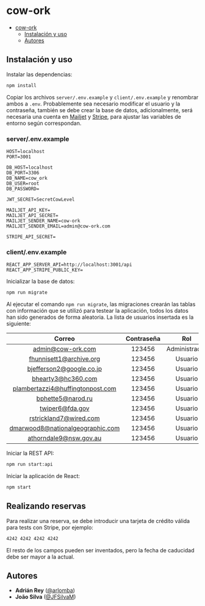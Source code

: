 # cow-ork

- [cow-ork](#cow-ork)
  - [Instalación y uso](#instalación-y-uso)
  - [Autores](#autores)

## Instalación y uso

Instalar las dependencias:

```bash
npm install
```

Copiar los archivos `server/.env.example` y `client/.env.example` y renombrar ambos a `.env`. Probablemente sea necesario modificar el usuario y la contraseña, también se debe crear la base de datos, adicionalmente, será necesaria una cuenta en [Mailjet](https://www.mailjet.com/) y [Stripe](https://stripe.com/), para ajustar las variables de entorno según correspondan.

### server/.env.example
```
HOST=localhost
PORT=3001

DB_HOST=localhost
DB_PORT=3306
DB_NAME=cow_ork
DB_USER=root
DB_PASSWORD=

JWT_SECRET=SecretCowLevel

MAILJET_API_KEY=
MAILJET_API_SECRET=
MAILJET_SENDER_NAME=cow-ork
MAILJET_SENDER_EMAIL=admin@cow-ork.com

STRIPE_API_SECRET=
```

### client/.env.example
```
REACT_APP_SERVER_API=http://localhost:3001/api
REACT_APP_STRIPE_PUBLIC_KEY=
```

Inicializar la base de datos:

```bash
npm run migrate
```

Al ejecutar el comando `npm run migrate`, las migraciones crearán las tablas con información que se utilizó para testear la aplicación, todos los datos han sido generados de forma aleatoria. La lista de usuarios insertada es la siguiente:

|              Correo              | Contraseña |      Rol      |
| :------------------------------: | :--------: | :-----------: |
|        admin@cow-ork.com         |   123456   | Administrador |
|     fhunnisett1@archive.org      |   123456   |    Usuario    |
|     bjefferson2@google.co.jp     |   123456   |    Usuario    |
|        bhearty3@hc360.com        |   123456   |    Usuario    |
| plambertazzi4@huffingtonpost.com |   123456   |    Usuario    |
|        bphette5@narod.ru         |   123456   |    Usuario    |
|         twiper6@fda.gov          |   123456   |    Usuario    |
|      rstrickland7@wired.com      |   123456   |    Usuario    |
| dmarwood8@nationalgeographic.com |   123456   |    Usuario    |
|      athorndale9@nsw.gov.au      |   123456   |    Usuario    |

Iniciar la REST API:

```bash
npm run start:api
```

Iniciar la aplicación de React:

```bash
npm start
```

## Realizando reservas

Para realizar una reserva, se debe introducir una tarjeta de crédito válida para tests con Stripe, por ejemplo:

```bash
4242 4242 4242 4242
```

El resto de los campos pueden ser inventados, pero la fecha de caducidad debe ser mayor a la actual.

## Autores

- **Adrián Rey** ([@arlomba](https://github.com/arlomba))
- **João Silva** ([@JFSilvaM](https://github.com/JFSilvaM))
